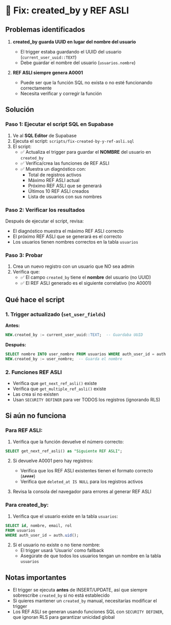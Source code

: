 # 🔧 Fix: created_by y REF ASLI

## Problemas identificados

1. **created_by guarda UUID en lugar del nombre del usuario**
   - El trigger estaba guardando el UUID del usuario (`current_user_uuid::TEXT`)
   - Debe guardar el nombre del usuario (`usuarios.nombre`)

2. **REF ASLI siempre genera A0001**
   - Puede ser que la función SQL no exista o no esté funcionando correctamente
   - Necesita verificar y corregir la función

## Solución

### Paso 1: Ejecutar el script SQL en Supabase

1. Ve al **SQL Editor** de Supabase
2. Ejecuta el script: `scripts/fix-created-by-y-ref-asli.sql`
3. El script:
   - ✅ Actualiza el trigger para guardar el **NOMBRE** del usuario en `created_by`
   - ✅ Verifica/crea las funciones de REF ASLI
   - ✅ Muestra un diagnóstico con:
     - Total de registros activos
     - Máximo REF ASLI actual
     - Próximo REF ASLI que se generará
     - Últimos 10 REF ASLI creados
     - Lista de usuarios con sus nombres

### Paso 2: Verificar los resultados

Después de ejecutar el script, revisa:
- El diagnóstico muestra el máximo REF ASLI correcto
- El próximo REF ASLI que se generará es el correcto
- Los usuarios tienen nombres correctos en la tabla `usuarios`

### Paso 3: Probar

1. Crea un nuevo registro con un usuario que NO sea admin
2. Verifica que:
   - ✅ El campo `created_by` tiene el **nombre** del usuario (no UUID)
   - ✅ El REF ASLI generado es el siguiente correlativo (no A0001)

## Qué hace el script

### 1. Trigger actualizado (`set_user_fields`)

**Antes:**
```sql
NEW.created_by := current_user_uuid::TEXT;  -- Guardaba UUID
```

**Después:**
```sql
SELECT nombre INTO user_nombre FROM usuarios WHERE auth_user_id = auth.uid();
NEW.created_by := user_nombre;  -- Guarda el nombre
```

### 2. Funciones REF ASLI

- Verifica que `get_next_ref_asli()` existe
- Verifica que `get_multiple_ref_asli()` existe
- Las crea si no existen
- Usan `SECURITY DEFINER` para ver TODOS los registros (ignorando RLS)

## Si aún no funciona

### Para REF ASLI:

1. Verifica que la función devuelve el número correcto:
```sql
SELECT get_next_ref_asli() as "Siguiente REF ASLI";
```

2. Si devuelve A0001 pero hay registros:
   - Verifica que los REF ASLI existentes tienen el formato correcto (`A####`)
   - Verifica que `deleted_at IS NULL` para los registros activos

3. Revisa la consola del navegador para errores al generar REF ASLI

### Para created_by:

1. Verifica que el usuario existe en la tabla `usuarios`:
```sql
SELECT id, nombre, email, rol
FROM usuarios
WHERE auth_user_id = auth.uid();
```

2. Si el usuario no existe o no tiene nombre:
   - El trigger usará 'Usuario' como fallback
   - Asegúrate de que todos los usuarios tengan un nombre en la tabla `usuarios`

## Notas importantes

- El trigger se ejecuta **antes** de INSERT/UPDATE, así que siempre sobrescribe `created_by` si no está establecido
- Si quieres mantener un `created_by` manual, necesitarías modificar el trigger
- Los REF ASLI se generan usando funciones SQL con `SECURITY DEFINER`, que ignoran RLS para garantizar unicidad global

